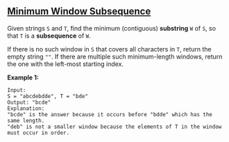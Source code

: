 ## [Minimum Window Subsequence](https://leetcode.com/problems/minimum-window-subsequence/)

Given strings `S` and `T`, find the minimum (contiguous) **substring** `W` of `S`, so that `T` is a **subsequence** of `W`.

If there is no such window in `S` that covers all characters in `T`, return the empty string `""`. If there are multiple such minimum-length windows, return the one with the left-most starting index.

**Example 1:**

```
Input:
S = "abcdebdde", T = "bde"
Output: "bcde"
Explanation:
"bcde" is the answer because it occurs before "bdde" which has the same length.
"deb" is not a smaller window because the elements of T in the window must occur in order.
```

